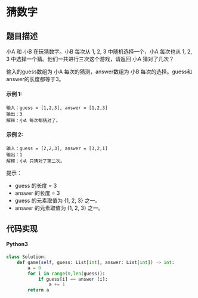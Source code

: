 # 猜数字

## 题目描述
小A 和 小B 在玩猜数字。小B 每次从 1, 2, 3 中随机选择一个，小A 每次也从 1, 2, 3 中选择一个猜。他们一共进行三次这个游戏，请返回 小A 猜对了几次？

输入的guess数组为 小A 每次的猜测，answer数组为 小B 每次的选择。guess和answer的长度都等于3。

#### 示例 1:
```
输入：guess = [1,2,3], answer = [1,2,3]
输出：3
解释：小A 每次都猜对了。
```
#### 示例 2:
```
输入：guess = [2,2,3], answer = [3,2,1]
输出：1
解释：小A 只猜对了第二次。
```

提示：

- guess 的长度 = 3
- answer 的长度 = 3
- guess 的元素取值为 {1, 2, 3} 之一。
- answer 的元素取值为 {1, 2, 3} 之一。

## 代码实现
#### Python3
```python
class Solution:
    def game(self, guess: List[int], answer: List[int]) -> int:
        a = 0
        for i in range(0,len(guess)):
            if guess[i] == answer [i]:
                a += 1
        return a
```